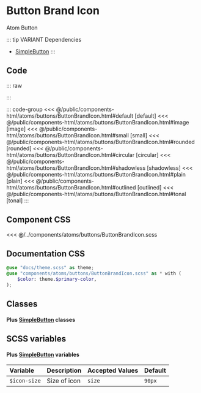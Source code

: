 # Button Brand Icon 
<Badge type="tip">Atom</Badge> <Badge type="info">Button</Badge>

::: tip VARIANT Dependencies
- [SimpleButton](/atoms/buttons/SimpleButton)
:::

## Code

::: raw
<div class="dev-section">
    <!--@include: ../../public/components-html/atoms/buttons/ButtonBrandIcon.html -->
</div>
:::

::: code-group
<<< @/public/components-html/atoms/buttons/ButtonBrandIcon.html#default [default]
<<< @/public/components-html/atoms/buttons/ButtonBrandIcon.html#image [image]
<<< @/public/components-html/atoms/buttons/ButtonBrandIcon.html#small [small]
<<< @/public/components-html/atoms/buttons/ButtonBrandIcon.html#rounded [rounded]
<<< @/public/components-html/atoms/buttons/ButtonBrandIcon.html#circular [circular]
<<< @/public/components-html/atoms/buttons/ButtonBrandIcon.html#shadowless [shadowless]
<<< @/public/components-html/atoms/buttons/ButtonBrandIcon.html#plain [plain]
<<< @/public/components-html/atoms/buttons/ButtonBrandIcon.html#outlined [outlined]
<<< @/public/components-html/atoms/buttons/ButtonBrandIcon.html#tonal [tonal]
:::

## Component CSS

<<< @/../components/atoms/buttons/ButtonBrandIcon.scss 


## Documentation CSS

```scss
@use "docs/theme.scss" as theme;
@use "components/atoms/buttons/ButtonBrandIcon.scss" as * with (
    $color: theme.$primary-color,
);
```

## Classes
#### Plus [SimpleButton](/atoms/buttons/SimpleButton) classes

## SCSS variables
#### Plus [SimpleButton](/atoms/buttons/SimpleButton) variables

| Variable                | Description                                    | Accepted Values | Default                      |
|:------------------------|:-----------------------------------------------|:----------------|:-----------------------------|
| `$icon-size`            | Size of icon                                   | `size`          | `90px`                       |

<style lang="scss">
@use "docs/theme.scss" as theme;
@use "components/atoms/buttons/ButtonBrandIcon.scss" as * with (
    $color: theme.$primary-color,
);
</style>